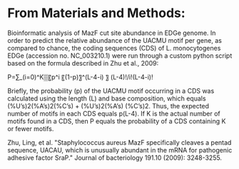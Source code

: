 # From Materials and Methods:
Bioinformatic analysis of MazF cut site abundance in EDGe genome. In order to predict the relative abundance of the UACMU motif per gene, as compared to chance, the coding sequences (CDS) of L. monocytogenes EDGe (accession no. NC_003210.1) were run through a custom python script based on the formula described in Zhu et al., 2009:

P=∑_(i=0)^K▒〖p^i 〖(1-p)〗^(L-4-i) 〗   (L-4)!/i!(L-4-i)!

Briefly, the probability (p) of the UACMU motif occurring in a CDS was calculated using the length (L) and base composition, which equals (%U’s)2(%A’s)2(%C’s) + (%U’s)2(%A’s) (%C’s)2. Thus, the expected number of motifs in each CDS equals p(L-4). If K is the actual number of motifs found in a CDS, then P equals the probability of a CDS containing K or fewer motifs.

Zhu, Ling, et al. "Staphylococcus aureus MazF specifically cleaves a pentad sequence, UACAU, which is unusually abundant in the mRNA for pathogenic adhesive factor SraP." Journal of bacteriology 191.10 (2009): 3248-3255.
